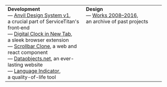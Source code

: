 <table class="my-table">
  <tr>
    <td valign="top width="50%">
      <b>Development</b><br/> 
      — <a href="https://v1.anvil.servicetitan.com/">Anvil Design System v1</a>, a&nbsp;crucial part of&nbsp;ServiceTitan's front‑end<br/> 
      — <a href="https://yakunins.github.io/digital-clock">Digital Clock in New Tab</a>, a&nbsp;sleek browser extension<br/>  
      — <a href="https://github.com/yakunins/scrollbar-clone">Scrollbar Clone</a>, a&nbsp;web and react component<br/>  
      — <a href="https://dataobjects.net">Dataobjects.net</a>, an&nbsp;ever-lasting website<br/> 
      — <a href="https://github.com/yakunins/language-indicator">Language Indicator</a>, a&nbsp;quality-of-life tool<br/> 
    </td>
    <td valign="top" width="50%">
      <b>Design</b><br/> 
      — <a href="https://yakunins.github.io/yakunins-com">Works 2008–2016</a>, an&nbsp;archive of&nbsp;past projects<br/> 
    </td>
  </tr>
</table>
